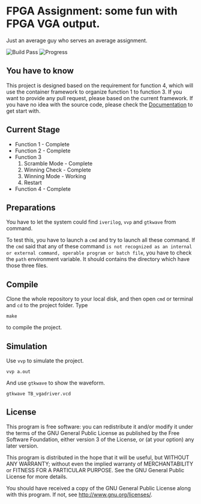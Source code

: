 # FPGA Assignment: some fun with FPGA VGA output.

Just an average guy who serves an average assignment.

![Build Pass](https://img.shields.io/badge/build-success-brightgreen.svg)  ![Progress](http://progressed.io/bar/87?title=Progress)

## You have to know

This project is designed based on the requirement for function 4, which will use the container framework to organize function 1 to function 3. If you want to provide any pull request, please based on the current framework. If you have no idea with the source code, please check the [Documentation](doc/Home.md) to get start with.

## Current Stage

 * Function 1 - Complete
 * Function 2 - Complete
 * Function 3
 	1. Scramble Mode - Complete
 	2. Winning Check - Complete
 	3. Winning Mode - Working
 	4. Restart
 * Function 4 - Complete

## Preparations

You have to let the system could find `iverilog`, `vvp` and `gtkwave` from command.

To test this, you have to launch a `cmd` and try to launch all these command. If the `cmd` said that any of these command `is not recognized as an internal or external command, operable program or batch file`, you have to check the `path` environment variable. It should contains the directory which have those three files.

## Compile

Clone the whole repository to your local disk, and then open `cmd` or terminal and `cd` to the project folder. Type

	make

to compile the project.

## Simulation

Use `vvp` to simulate the project.

	vvp a.out

And use `gtkwave` to show the waveform.

	gtkwave TB_vgadriver.vcd

## License

This program is free software: you can redistribute it and/or modify
it under the terms of the GNU General Public License as published by
the Free Software Foundation, either version 3 of the License, or
(at your option) any later version.

This program is distributed in the hope that it will be useful,
but WITHOUT ANY WARRANTY; without even the implied warranty of
MERCHANTABILITY or FITNESS FOR A PARTICULAR PURPOSE.  See the
GNU General Public License for more details.

You should have received a copy of the GNU General Public License
along with this program.  If not, see <http://www.gnu.org/licenses/>.